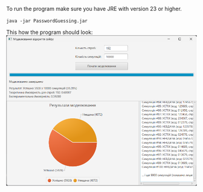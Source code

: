 To run the program make sure you have JRE with version 23 or higher.

`java -jar PasswordGuessing.jar`

This how the program should look:
![program-UI](img.png)
